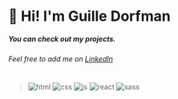 # 👋 Hi! I'm Guille Dorfman
##### You can check out my projects.

###### Feel free to add me on [LinkedIn](https://www.linkedin.com/in/guille-dorfman/)
#
#
> ![html][HTML] ![css][CSS] ![js][JS] ![react][REACT] ![sass][SASS]


[HTML]:https://res.cloudinary.com/dxoqq4yvo/image/upload/c_scale,q_100,w_80/v1642186935/HTMLMark_yahv2g.png
[CSS]: https://res.cloudinary.com/dxoqq4yvo/image/upload/c_scale,q_100,w_80/v1642186935/CSSMark_lwwsbe.png
[JS]: https://res.cloudinary.com/dxoqq4yvo/image/upload/c_scale,q_100,w_80/v1642186935/JSMark_bm7nci.png
[REACT]: https://res.cloudinary.com/dxoqq4yvo/image/upload/c_scale,q_100,w_80/v1642186935/ReactMark_udafhn.png
[SASS]: https://res.cloudinary.com/dxoqq4yvo/image/upload/v1645053108/porfolio/sass_xlxt7g.svg
